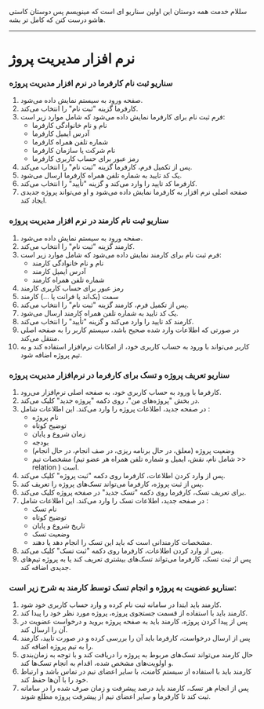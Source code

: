 سللام خدمت همه دوستان
این اولین سناریو ای است که مینویسم پس دوستان کاستی هاشو درست کنن که کامل تر بشه.

---
# نرم افزار مدیریت پروژ
### سناریو ثبت نام کارفرما در نرم افزار مدیریت پروژه
1. صفحه ورود به سیستم نمایش داده می‌شود.
2. کارفرما گزینه "ثبت نام" را انتخاب می‌کند.
3. فرم ثبت نام برای کارفرما نمایش داده می‌شود که شامل موارد زیر است:
   - نام و نام خانوادگی کارفرما
   -  آدرس ایمیل کارفرما
   -  شماره تلفن همراه کارفرما
   -  نام شرکت یا سازمان کارفرما
   -  رمز عبور برای حساب کاربری کارفرما
4.  پس از تکمیل فرم، کارفرما گزینه "ثبت نام" را انتخاب می‌کند.
5.  یک کد تایید به شماره تلفن همراه کارفرما ارسال می‌شود.
6.  کارفرما کد تایید را وارد می‌کند و گزینه "تأیید" را انتخاب می‌کند.
7.  صفحه اصلی نرم افزار به کارفرما نمایش داده می‌شود و او می‌تواند پروژه جدیدی ایجاد کند.

### سناریو ثبت نام کارمند در نرم افزار مدیریت پروژه
1. صفحه ورود به سیستم نمایش داده می‌شود.
2. کارمند گزینه "ثبت نام" را انتخاب می‌کند.
3. فرم ثبت نام برای کارمند نمایش داده می‌شود که شامل موارد زیر است:
   - نام و نام خانوادگی کارمند
   - آدرس ایمیل کارمند
   - شماره تلفن همراه کارمند
4. رمز عبور برای حساب کاربری کارمند
5. سمت (بک‌اند یا فرانت یا ...) کارمند
6. پس از تکمیل فرم، کارمند گزینه "ثبت نام" را انتخاب می‌کند.
7. یک کد تایید به شماره تلفن همراه کارمند ارسال می‌شود.
8. کارمند کد تایید را وارد می‌کند و گزینه "تأیید" را انتخاب می‌کند.
9. در صورتی که اطلاعات وارد شده صحیح باشد، سیستم کاربر را به صفحه اصلی منتقل می‌کند.
10. کاربر می‌تواند با ورود به حساب کاربری خود، از امکانات نرم‌افزار استفاده کند و به تیم پروژه اضافه شود.

###    سناریو تعریف پروژه و تسک برای کارفرما در نرم‌افزار مدیریت پروژه
1. کارفرما با ورود به حساب کاربری خود، به صفحه اصلی نرم‌افزار می‌رود.
2. در بخش "پروژه‌های من"، روی دکمه "پروژه جدید" کلیک می‌کند.
3. در صفحه جدید، اطلاعات پروژه را وارد می‌کند. این اطلاعات شامل :
   - نام پروژه
   - توضیح کوتاه
   - زمان شروع و پایان
   - بودجه
   - وضعیت پروژه (معلق، در حال برنامه ریزی، در صف انجام، در حال انجام)
   - مشخصات تیم (شامل نام، نقش، ایمیل و شماره تلفن همراه هر عضو تیم >> relation ) است.
4. پس از وارد کردن اطلاعات، کارفرما روی دکمه "ثبت پروژه" کلیک می‌کند.
5. پس از ثبت پروژه، کارفرما می‌تواند تسک‌های پروژه را تعریف کند.
6. برای تعریف تسک، کارفرما روی دکمه "تسک جدید" در صفحه پروژه کلیک می‌کند.
7. در صفحه جدید، اطلاعات تسک را وارد می‌کند. این اطلاعات شامل :
   - نام تسک
   - توضیح کوتاه
   - تاریخ شروع و پایان
   - وضعیت تسک
   - مشخصات کارمندانی است که باید این تسک را انجام دهد یا دهند.
8. پس از وارد کردن اطلاعات، کارفرما روی دکمه "ثبت تسک" کلیک می‌کند.
9. پس از ثبت تسک، کارفرما می‌تواند تسک‌های بیشتری تعریف کند یا به پروژه تیم‌های جدیدی اضافه کند.


### سناریو عضویت به پروژه و انجام تسک توسط کارمند به شرح زیر است:

1. کارمند باید ابتدا در سامانه ثبت نام کرده و وارد حساب کاربری خود شود.
2. کارمند باید با استفاده از قسمت جستجوی پروژه، پروژه مورد نظر خود را پیدا کند.
3. پس از پیدا کردن پروژه، کارمند باید به صفحه پروژه بروید و درخواست عضویت در آن را ارسال کند.
4. پس از ارسال درخواست، کارفرما باید آن را بررسی کرده و در صورت تایید، کارمند را به تیم پروژه اضافه کند.
5. حال کارمند می‌تواند تسک‌های مربوط به پروژه را دریافت کند و با توجه به زمان‌بندی و اولویت‌های مشخص شده، اقدام به انجام تسک‌ها کند.
6. کارمند باید با استفاده از سیستم کامنت، با سایر اعضای تیم در تماس باشد و ارتباط خود را با آن‌ها حفظ کند.
7. پس از انجام هر تسک، کارمند باید درصد پیشرفت و زمان صرف شده را در سامانه ثبت کند تا کارفرما و سایر اعضای تیم از پیشرفت پروژه مطلع شوند.